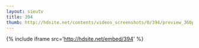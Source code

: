 ```yaml
---
layout: sieutv
title: 394
thumb: http://hdsite.net/contents/videos_screenshots/0/394/preview_360p.mp4.jpg
---
```

{% include iframe src='http://hdsite.net/embed/394' %}
 
